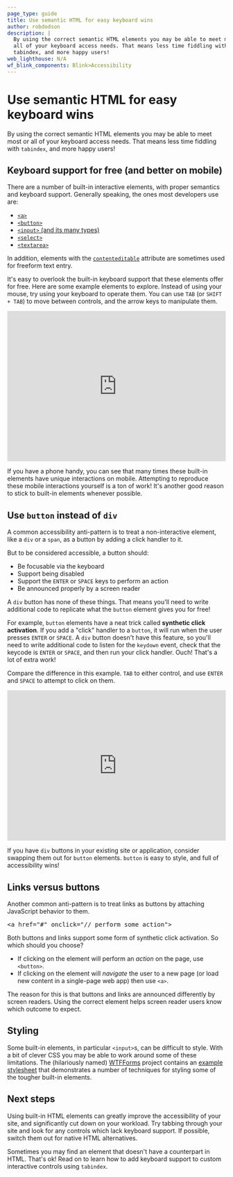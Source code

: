 ```yaml
---
page_type: guide
title: Use semantic HTML for easy keyboard wins
author: robdodson
description: |
  By using the correct semantic HTML elements you may be able to meet most or
  all of your keyboard access needs. That means less time fiddling with
  tabindex, and more happy users!  
web_lighthouse: N/A
wf_blink_components: Blink>Accessibility
---
```


# Use semantic HTML for easy keyboard wins

By using the correct semantic HTML elements you may be able to meet most or all
of your keyboard access needs. That means less time fiddling with `tabindex`,
and more happy users!

## Keyboard support for free (and better on mobile)

There are a number of built-in interactive elements, with proper semantics and
keyboard support. Generally speaking, the ones most developers use are:

- [`<a>`](https://developer.mozilla.org/en-US/docs/Web/HTML/Element/a)
- [`<button>`](https://developer.mozilla.org/en-US/docs/Web/HTML/Element/button)
- [`<input>` (and its many
    types)](https://developer.mozilla.org/en-US/docs/Web/HTML/Element/input#Form_%3Cinput%3E_types)
- [`<select>`](https://developer.mozilla.org/en-US/docs/Web/HTML/Element/select)
- [`<textarea>`](https://developer.mozilla.org/en-US/docs/Web/HTML/Element/textarea)

In addition, elements with the
[`contenteditable`](https://developer.mozilla.org/en-US/docs/Web/HTML/Global_attributes/contenteditable)
attribute are sometimes used for freeform text entry.

It's easy to overlook the built-in keyboard support that these elements offer
for free. Here are some example elements to explore. Instead of using your
mouse, try using your keyboard to operate them. You can use `TAB` (or `SHIFT +
TAB`) to move between controls, and the arrow keys to manipulate them.

<div class="glitch-embed-wrap" style="height: 346px; width: 100%;">
  <iframe
    src="https://glitch.com/embed/#!/embed/interactive-elements?path=index.html&previewSize=100&attributionHidden=true"
    alt="interactive-elements on Glitch"
    style="height: 100%; width: 100%; border: 0;">
  </iframe>
</div>

If you have a phone handy, you can see that many times these built-in elements
have unique interactions on mobile. Attempting to reproduce these mobile
interactions yourself is a ton of work! It's another good reason to stick to
built-in elements whenever possible.

## Use `button` instead of `div`

A common accessibility anti-pattern is to treat a non-interactive element, like
a `div` or a `span`, as a button by adding a click handler to it.

But to be considered accessible, a button should:

- Be focusable via the keyboard
- Support being disabled
- Support the `ENTER` or `SPACE` keys to perform an action
- Be announced properly by a screen reader

A `div` button has none of these things. That means you'll need to write
additional code to replicate what the `button` element gives you for free!

For example, `button` elements have a neat trick called ****synthetic click
activation****. If you add a "click" handler to a `button`, it will run when the
user presses `ENTER` or `SPACE`. A `div` button doesn't have this feature, so
you'll need to write additional code to listen for the `keydown` event, check
that the keycode is `ENTER` or `SPACE`, and then run your click handler. Ouch!
That's a lot of extra work!

Compare the difference in this example. `TAB` to either control, and use `ENTER`
and `SPACE` to attempt to click on them. 

<div class="glitch-embed-wrap" style="height: 346px; width: 100%;">
  <iframe
    src="https://glitch.com/embed/#!/embed/synthetic-click?path=index.html&previewSize=100&attributionHidden=true"
    alt="synthetic-click on Glitch"
    style="height: 100%; width: 100%; border: 0;">
  </iframe>
</div>

If you have `div` buttons in your existing site or application, consider
swapping them out for `button` elements. `button` is easy to style, and full of
accessibility wins!

## Links versus buttons

Another common anti-pattern is to treat links as buttons by attaching JavaScript
behavior to them.

<pre class="prettyprint devsite-disable-click-to-copy">
&lt;a href="#" onclick="// perform some action"&gt;
</pre>

Both buttons and links support some form of synthetic click activation. So which
should you choose?

- If clicking on the element will perform an _action_ on the page, use
  `<button>`.
- If clicking on the element will _navigate_ the user to a new page (or load new
  content in a single-page web app) then use `<a>`.

The reason for this is that buttons and links are announced differently by
screen readers. Using the correct element helps screen reader users know which
outcome to expect.

## Styling

Some built-in elements, in particular `<input>`s, can be difficult to style.
With a bit of clever CSS you may be able to work around some of these
limitations. The (hilariously named) [WTFForms](http://wtfforms.com/) project
contains an [example
stylesheet]([https://github.com/mdo/wtf-forms/blob/master/wtf-forms.css](https://github.com/mdo/wtf-forms/blob/master/wtf-forms.css))
that demonstrates a number of techniques for styling some of the tougher
built-in elements.

## Next steps

Using built-in HTML elements can greatly improve the accessibility of your site,
and significantly cut down on your workload. Try tabbing through your site and
look for any controls which lack keyboard support. If possible, switch them out
for native HTML alternatives.

Sometimes you may find an element that doesn't have a counterpart in HTML.
That's ok! Read on to learn how to add keyboard support to custom interactive
controls using `tabindex`.
